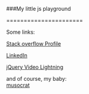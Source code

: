 ###My little js playground

======================

Some links:   

[Stack overflow Profile](http://careers.stackoverflow.com/andrewcarpenter)   

[LinkedIn](http://www.linkedin.com/in/andrewmcarpenter/)   

[jQuery Video Lightning](http://musocrat.github.io/jquery-video-lightning/)   

and of course, my baby:    
[musocrat](http://www.musocrat.com)   
